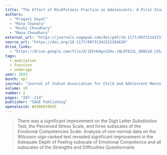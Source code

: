 ```yaml
---
title: "The Effect of Mindfulness Practice on Adolescents: A Pilot Study"
authors:
  - "Pragati Goyal"
  - "Mina Chandra"
  - "Rushi Choudhary"
  - "Mona Choudhary"
external_url: "https://journals.sagepub.com/doi/pdf/10.1177/09731342231184628"
source_url: "https://doi.org/10.1177/09731342231184628"
drive_links:
  - "https://drive.google.com/file/d/1EFnKAgv5ZHx-iNLOT623L_0DWIaU_C45/view?usp=drivesdk"
tags:
  - meditation
  - function
  - underage
year: 2023
month: apr
journal: "Journal of Indian Association for Child and Adolescent Mental Health"
volume: 19
number: 2
pages: "207--214"
publisher: "SAGE Publishing"
openalexid: W4386829035
---
```


> There was a significant improvement on the Digit Letter Substitution Test, the Perceived Stress Scale, and three subscales of the Emotional Competencies Scale.
> Analysis of non-normal data on the Wilcoxon sign-ranked test revealed significant improvement in the Adequate Depth of Feeling subscale of Emotional Competence and all subscales of the Strengths and Difficulties Questionnaire.

